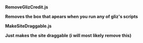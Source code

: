 **RemoveGlizCredit.js**



**Removes the box that apears when you run any of gliz's scripts**



**MakeSiteDraggable.js**



**Just makes the site draggable (i will most likely remove this)**

